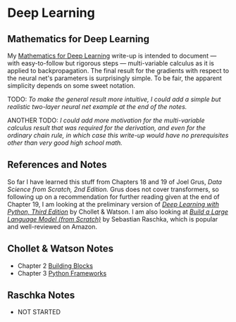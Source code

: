 # Deep Learning

## Mathematics for Deep Learning

My [Mathematics for Deep Learning](./mma-notes/MathematicsForDeepLearning.nb.pdf) write-up is intended to document &mdash; with easy-to-follow but rigorous steps &mdash; multi-variable calculus as it is  applied to backpropagation. The final result for the gradients with respect to the neural net's parameters is surprisingly simple. To be fair, the apparent simplicity depends on some sweet notation.

TODO: *To make the general result more intuitive, I could add a simple but realistic two-layer neural net example at the end of the notes.*

ANOTHER TODO: *I could add more motivation for the multi-variable calculus result that was required for the derivation, and even for the ordinary chain rule, in which case this write-up would have no prerequisites other than very good high school math.*

## References and Notes

So far I have learned this stuff from Chapters 18 and 19 of Joel Grus, *Data Science from Scratch, 2nd Edition.* Grus does not cover transformers, so following up on a recommendation for further reading given at the end of Chapter 19, I am looking at the preliminary version of *[Deep Learning with Python, Third Edition](https://www.manning.com/books/deep-learning-with-python-third-edition)* by Chollet &amp; Watson. I am also looking at *[Build a Large Language Model (from Scratch)](https://www.manning.com/books/build-a-large-language-model-from-scratch)* by Sebastian Raschka, which is popular and well-reviewed on Amazon.

## Chollet &amp; Watson Notes

* Chapter 2 [Building Blocks](./chollet-watson/cw_ch02-building_blocks.py)
* Chapter 3 [Python Frameworks](./chollet-watson/cw_ch03-python_frameworks.py)

## Raschka Notes

* NOT STARTED
